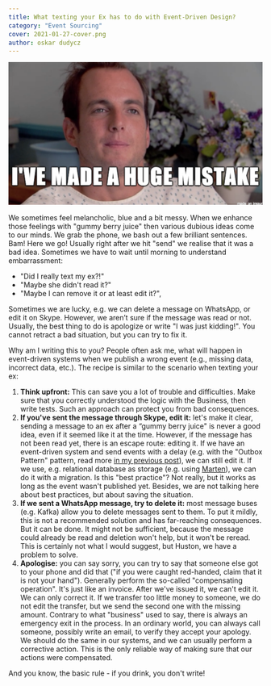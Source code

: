 ```yaml
---
title: What texting your Ex has to do with Event-Driven Design?
category: "Event Sourcing"
cover: 2021-01-27-cover.png
author: oskar dudycz
---
```


![cover](2021-01-27-cover.png)

We sometimes feel melancholic, blue and a bit messy. When we enhance those feelings with "gummy berry juice" then various dubious ideas come to our minds. We grab the phone, we bash out a few brilliant sentences. Bam! Here we go! Usually right after we hit "send" we realise that it was a bad idea. Sometimes we have to wait until morning to understand embarrassment:
- "Did I really text my ex?!"
- "Maybe she didn't read it?"
- "Maybe I can remove it or at least edit it?", 

Sometimes we are lucky, e.g. we can delete a message on WhatsApp, or edit it on Skype. However, we aren’t sure if the message was read or not. Usually, the best thing to do is apologize or write "I was just kidding!". You cannot retract a bad situation, but you can try to fix it. 

Why am I writing this to you? People often ask me, what will happen in event-driven systems when we publish a wrong event (e.g., missing data, incorrect data, etc.). The recipe is similar to the scenario when texting your ex: 
1. **Think upfront:** This can save you a lot of trouble and difficulties. Make sure that you correctly understood the logic with the Business, then write tests. Such an approach can protect you from bad consequences.
2. **If you've sent the message through Skype, edit it:** let's make it clear, sending a message to an ex after a “gummy berry juice" is never a good idea, even if it seemed like it at the time. However, if the message has not been read yet, there is an escape route: editing it. If we have an event-driven system and send events with a delay (e.g. with the "Outbox Pattern" pattern, read more [in my previous post](https://event-driven.io/en/outbox_inbox_patterns_and_delivery_guarantees_explained/)), we can still edit it. If we use, e.g. relational database as storage (e.g. using [Marten](https://martendb.io/)), we can do it with a migration. Is this "best practice"? Not really, but it works as long as the event wasn't published yet. Besides, we are not talking here about best practices, but about saving the situation. 
3. **If we sent a WhatsApp message, try to delete it:** most message buses (e.g. Kafka) allow you to delete messages sent to them. To put it mildly, this is not a recommended solution and has far-reaching consequences. But it can be done. It might not be sufficient, because the message could already be read and deletion won't help, but it won't be reread. This is certainly not what I would suggest, but Huston, we have a problem to solve. 
4. **Apologise:** you can say sorry, you can try to say that someone else got to your phone and did that ("if you were caught red-handed, claim that it is not your hand"). Generally perform the so-called "compensating operation". It's just like an invoice. After we've issued it, we can't edit it. We can only correct it. If we transfer too little money to someone, we do not edit the transfer, but we send the second one with the missing amount. Contrary to what "business" used to say, there is always an emergency exit in the process. In an ordinary world, you can always call someone, possibly write an email, to verify they accept your apology. We should do the same in our systems, and we can usually perform a corrective action. This is the only reliable way of making sure that our actions were compensated.

And you know, the basic rule - if you drink, you don't write!
